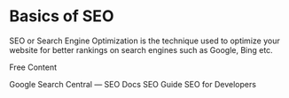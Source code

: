 # Basics of SEO

SEO or Search Engine Optimization is the technique used to optimize your website for better rankings on search engines such as Google, Bing etc.


<ResourceGroupTitle>Free Content</ResourceGroupTitle>

<BadgeLink colorScheme='yellow' badgeText='Read' href='https://developers.google.com/search/docs'>Google Search Central — SEO Docs</BadgeLink>
<BadgeLink colorScheme='yellow' badgeText='Read' href='https://github.com/seo/guide'>SEO Guide</BadgeLink>
<BadgeLink colorScheme='yellow' badgeText='Read' href='https://medium.com/welldone-software/seo-for-developers-a-quick-overview-5b5b7ce34679'>SEO for Developers</BadgeLink>
